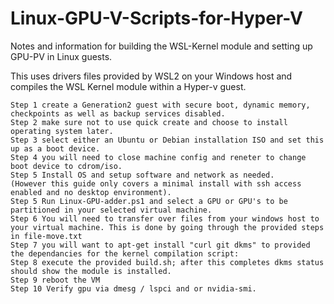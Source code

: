 # Linux-GPU-V-Scripts-for-Hyper-V
Notes and information for building the WSL-Kernel module and setting up GPU-PV in Linux guests.

This uses drivers files provided by WSL2 on your Windows host and compiles the WSL Kernel module within a Hyper-v guest.
```
Step 1 create a Generation2 guest with secure boot, dynamic memory, checkpoints as well as backup services disabled. 
Step 2 make sure not to use quick create and choose to install operating system later.
Step 3 select either an Ubuntu or Debian installation ISO and set this up as a boot device. 
Step 4 you will need to close machine config and reneter to change boot device to cdrom/iso.
Step 5 Install OS and setup software and network as needed. 
(However this guide only covers a minimal install with ssh access enabled and no desktop environment). 
Step 5 Run Linux-GPU-adder.ps1 and select a GPU or GPU's to be partitioned in your selected virtual machine.
Step 6 You will need to transfer over files from your windows host to your virtual machine. This is done by going through the provided steps in file-move.txt
Step 7 you will want to apt-get install "curl git dkms" to provided the dependancies for the kernel compilation script:
Step 8 execute the provided build.sh; after this completes dkms status should show the module is installed. 
Step 9 reboot the VM
Step 10 Verify gpu via dmesg / lspci and or nvidia-smi.
```
